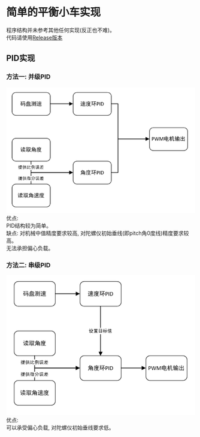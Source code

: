 # 简单的平衡小车实现  
程序结构并未参考其他任何实现(反正也不难)。  
代码请使用[Release版本](https://github.com/h13-0/BalanceCar/releases)  

## PID实现
### 方法一: 并级PID  
![](./img/并级PID.png)  
优点:  
PID结构较为简单。  
缺点:
对机械中值精度要求较高, 对陀螺仪初始垂线(即pitch角0度线)精度要求较高。  
无法承担偏心负载。  

### 方法二: 串级PID  
![](./img/串级PID.png)  
优点:  
可以承受偏心负载, 对陀螺仪初始垂线要求低。
